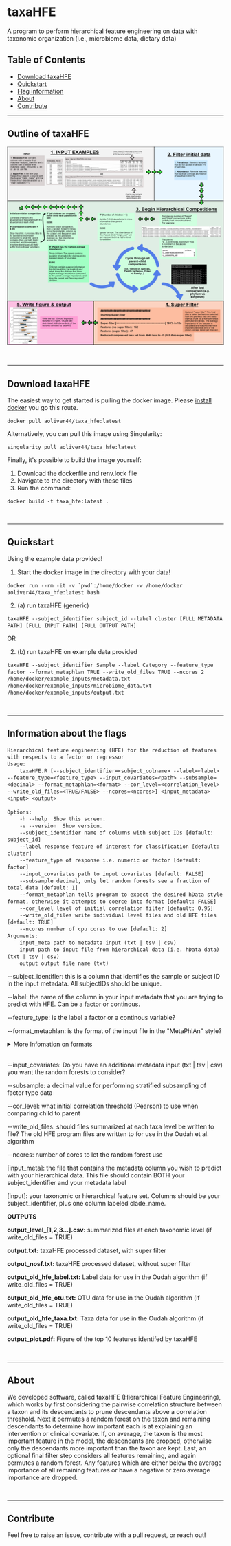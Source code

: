 
 # **taxaHFE**
 
 A program to perform hierarchical feature engineering on data with taxonomic organization (i.e., microbiome data, dietary data)

## Table of Contents
- [Download taxaHFE](https://github.com/aoliver44/taxaHFE#download-taxahfe)
- [Quickstart](https://github.com/aoliver44/taxaHFE#quickstart)
- [Flag information](https://github.com/aoliver44/taxaHFE#information-about-the-flags)
- [About](https://github.com/aoliver44/taxaHFE#about)
- [Contribute](https://github.com/aoliver44/taxaHFE#contribute)



-----------------------------



## **Outline of taxaHFE**


![Outline of taxaHFE algorithm](microbial_HFE_flowchart.png "Outline of taxaHFE algorithm")

</br>

------------------------------
## Download taxaHFE


The easiest way to get started is pulling the docker image. Please [install docker](https://www.docker.com/) you go this route. 

```
docker pull aoliver44/taxa_hfe:latest
```

Alternatively, you can pull this image using Singularity:

```
singularity pull aoliver44/taxa_hfe:latest
```

Finally, it's possible to build the image yourself:

1. Download the dockerfile and renv.lock file
2. Navigate to the directory with these files
3. Run the command:

```
docker build -t taxa_hfe:latest .
```
</br>

------------------------------
## Quickstart

Using the example data provided!
1. Start the docker image in the directory with your data!
```
docker run --rm -it -v `pwd`:/home/docker -w /home/docker aoliver44/taxa_hfe:latest bash
```
2. (a) run taxaHFE (generic)
```
taxaHFE --subject_identifier subject_id --label cluster [FULL METADATA PATH] [FULL INPUT PATH] [FULL OUTPUT PATH]
```
OR

2. (b) run taxaHFE on example data provided
```
taxaHFE --subject_identifier Sample --label Category --feature_type factor --format_metaphlan TRUE --write_old_files TRUE --ncores 2 /home/docker/example_inputs/metadata.txt /home/docker/example_inputs/microbiome_data.txt /home/docker/example_inputs/output.txt
```

</br>

------------------------------
## Information about the flags


```
Hierarchical feature engineering (HFE) for the reduction of features with respects to a factor or regressor
Usage:
    taxaHFE.R [--subject_identifier=<subject_colname> --label=<label> --feature_type=<feature_type> --input_covariates=<path> --subsample=<decimal> --format_metaphlan=<format> --cor_level=<correlation_level> --write_old_files=<TRUE/FALSE> --ncores=<ncores>] <input_metadata> <input> <output>

Options:
    -h --help  Show this screen.
    -v --version  Show version.
    --subject_identifier name of columns with subject IDs [default: subject_id]
    --label response feature of interest for classification [default: cluster]
    --feature_type of response i.e. numeric or factor [default: factor]
    --input_covariates path to input covariates [default: FALSE]
    --subsample decimal, only let random forests see a fraction of total data [default: 1]
    --format_metaphlan tells program to expect the desired hData style format, otherwise it attempts to coerce into format [default: FALSE]
    --cor_level level of initial correlation filter [default: 0.95]
    --write_old_files write individual level files and old HFE files [default: TRUE]
    --ncores number of cpu cores to use [default: 2]
Arguments:
    input_meta path to metadata input (txt | tsv | csv)
    input path to input file from hierarchical data (i.e. hData data) (txt | tsv | csv)
    output output file name (txt)

```

--subject_identifier: this is a column that identifies the sample or subject ID in the input metadata. All subjectIDs should be unique.

--label: the name of the column in your input metadata that you are trying to predict with HFE. Can be a factor or continous.

--feature_type: is the label a factor or a continous variable?

--format_metaphlan: is the format of the input file in the "MetaPhlAn" style? 

<details>
  <summary>More Infomation on formats</summary>
<!-- empty line -->

```
clade_name	1000	1001	1002	1003	1004	1005
k__Bacteria	99.42133	100	99.99635	100	100	100
k__Bacteria|p__Firmicutes	81.9719	84.5898	78.52073	93.58543	93.06581	87.13719
k__Bacteria|p__Firmicutes|c__Clostridia	79.42476	81.14081	75.78129	89.56234	88.57445	81.24939
k__Bacteria|p__Firmicutes|c__Clostridia|o__Clostridiales	76.51425	77.01005	71.37259	82.59526	80.58246	73.2948
k__Bacteria|p__Firmicutes|c__Clostridia|o__Clostridiales|f__Ruminococcaceae	39.08761	27.1199	18.49715	29.94427	24.60523	29.85498
k__Bacteria|p__Firmicutes|c__Clostridia|o__Clostridiales|f__Ruminococcaceae|g__Ruminococcus	21.41056	14.13104	7.11984	15.77574	16.48518	9.5614
k__Bacteria|p__Firmicutes|c__Clostridia|o__Clostridiales|f__Ruminococcaceae|g__Ruminococcus|s__Ruminococcus_bromii	12.34825	0	5.86474	15.77574	15.23062	4.48636
```

Notice that each taxonomic level is summarized on its own line, and the columns are the samples assessed. **Importantly, taxaHFE needs the column with the taxonomic (hierarchical) information in a column with the header clade_name.** If ```--format_metaphlan FALSE```, the program will try and summarize each level, and coerce the input file into a "MetaPhlAn" style input. Fair warning, if your input taxonomic file has a lot of missing levels (i.e., k__Bacteria|p__Firmicutes|c__Clostridia|o__Clostridiales|f__|g__|s__Clostridiales_sp_OTU12345), they will get summarized to the last known level. Using the previous example, the empty genus and family level will be summarized to f__Clostridiales_unclassified and g__Clostridiales_unclassified. The downside to this method is that, pontentially very different taxa can get grouped together in a _unclassifed level. Taxonomic assignment has come a long way! Try to use a method that results in the most complete information.

</details>
<!-- empty line -->
</br>

--input_covariates: Do you have an additional metadata input (txt | tsv | csv) you want the random forests to consider? 

--subsample: a decimal value for performing stratified subsampling of factor type data

--cor_level: what initial correlation threshold (Pearson) to use when comparing child to parent

--write_old_files: should files summarized at each taxa level be written to file? The old HFE program files are written to for use in the Oudah et al. algorithm

--ncores: number of cores to let the random forest use


[input_meta]: the file that contains the metadata column you wish to predict with your hierarchical data. This file should contain BOTH your subject_identifier and your metadata label

[input]: your taxonomic or hierarchical feature set. Columns should be your subject_identifier, plus one column labeled clade_name.

**OUTPUTS**

**output_level_[1,2,3...].csv:** summarized files at each taxonomic level (if write_old_files = TRUE)

**output.txt:** taxaHFE processed dataset, with super filter

**output_nosf.txt:** taxaHFE processed dataset, without super filter

**output_old_hfe_label.txt:** Label data for use in the Oudah algorithm (if write_old_files = TRUE)

**output_old_hfe_otu.txt:** OTU data for use in the Oudah algorithm (if write_old_files = TRUE)

**output_old_hfe_taxa.txt:** Taxa data for use in the Oudah algorithm (if write_old_files = TRUE)

**output_plot.pdf:** Figure of the top 10 features identifed by taxaHFE

</br>

------------------------------
## About

We developed software, called taxaHFE (Hierarchical Feature Engineering), which works by first considering the pairwise correlation structure between a taxon and its descendants to prune descendants above a correlation threshold. Next it permutes a random forest on the taxon and remaining descendants to determine how important each is at explaining an intervention or clinical covariate. If, on average, the taxon is the most important feature in the model, the descendants are dropped, otherwise only the descendants more important than the taxon are kept. Last, an optional final filter step considers all features remaining, and again permutes a random forest. Any features which are either below the average importance of all remaining features or have a negative or zero average importance are dropped.  

</br>

------------------------------
## Contribute

Feel free to raise an issue, contribute with a pull request, or reach out!





